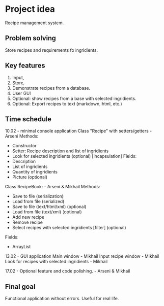 # Project idea

Recipe management system.

## Problem solving

Store recipes and requirements fo ingridients. 

## Key features

1. Input, 
2. Store, 
3. Demonstrate recipes from a database. 
4. User GUI
5. Optional: show recipes from a base with selected ingridients.
6. Optional: Export recipes to text (markdown, html, etc.)

## Time schedule

10.02 - minimal console application
Class "Recipe" with setters/getters - Arseni
Methods:
- Constructor
- Setter: Recipe description and list of ingridients
- Look for selected ingridients (optional) [incapsulation]
Fields:
- Description
- List of ingridients
- Quantity of ingridients
- Picture (optional)

Class RecipeBook: - Arseni & Mikhail
Methods:
- Save to file (serialization)
- Load from file (serialized)
- Save to file (text/html/xml) (optional)
- Load from file (text/xml) (optional)
- Add new recipe
- Remove recipe
- Select recipes with selected ingridients [filter] (optional)

Fields:
- ArrayList<Recipe>

13.02 - GUI application
Main window - Mikhail
Input recipe window - Mikhail
Look for recipes with selected ingridients - Mikhail


17.02 - Optional feature and code polishing.  - Arseni & Mikhail

## Final goal

Functional application without errors. Useful for real life.








